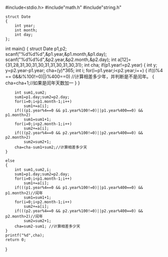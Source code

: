#include<stdio.h>
#include"math.h"
#include"string.h"

	struct Date
	{
		int year;
		int month;
		int day;
	};

int main()
{
    struct Date p1,p2;
    scanf("%d%d%d",&p1.year,&p1.month,&p1.day);
    scanf("%d%d%d",&p2.year,&p2.month,&p2.day);
    int a[12]={31,28,31,30,31,30,31,31,30,31,30,31};
    int cha;
    if(p1.year!=p2.year)
    {
        int y;
        y=p2.year-p1.year;
        cha=(y)*365;
        int i;
        for(i=p1.year;i<p2.year;i++)
        {
            if((i%4 == 0&&i%100!=0)||i%400==0)    //计算相差多少年，并判断是不是闰年。
            {
                cha=cha+1;//如果是闰年天数加一
            }
        }

        int sum1,sum2;
        sum1=p1.day;sum2=p2.day;
        for(i=0;i<p1.month-1;i++)
            sum1+=a[i];
        if(((p1.year%4==0 && p1.year%100!=0)||p1.year%400==0) && p1.month>2)
            sum1=sum1+1;
        for(i=0;i<p2.month-1;i++)
            sum2+=a[i];
        if(((p2.year%4==0 && p2.year%100!=0)||p2.year%400==0) && p2.month>2)
            sum2=sum2+1;
        cha=cha-sum1+sum2;//计算相差多少天
    }

    else
    {
        int sum1,sum2,i;
        sum1=p1.day;sum2=p2.day;
        for(i=0;i<p1.month-1;i++)
            sum1+=a[i];
        if(((p1.year%4==0 && p1.year%100!=0)||p1.year%400==0) && p1.month>2)//闰年
            sum1=sum1+1;
        for(i=0;i<p2.month-1;i++)
            sum2+=a[i];
        if(((p2.year%4==0 && p2.year%100!=0)||p2.year%400==0) && p2.month>2)//闰年
            sum2=sum2+1;
        cha=sum2-sum1; //计算相差多少天
    }
    printf("%d",cha);
    return 0;

}

